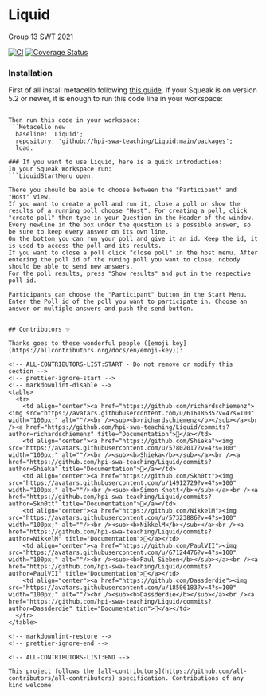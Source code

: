 # Liquid

Group 13 SWT 2021

[![CI](https://github.com/hpi-swa-teaching/Liquid/workflows/CI/badge.svg?branch=main)](https://github.com/hpi-swa-teaching/Liquid/actions)
[![Coverage Status](https://coveralls.io/repos/github/hpi-swa-teaching/Liquid/badge.svg?branch=main)](https://coveralls.io/github/hpi-swa-teaching/Liquid)

### Installation
First of all install metacello following [this guide](https://github.com/Metacello/metacello#squeak). If your Squeak is on version 5.2 or newer, it is enough to run this code line in your workspace:
```Installer ensureRecentMetacello.

Then run this code in your workspace:
```Metacello new
  baseline: 'Liquid';
  repository: 'github://hpi-swa-teaching/Liquid:main/packages';
  load.

### If you want to use Liquid, here is a quick introduction:
In your Squeak Workspace run:
```LiquidStartMenu open.

There you should be able to choose between the "Participant" and "Host" View.
If you want to create a poll and run it, close a poll or show the results of a running poll choose "Host". For creating a poll, click "create poll" then type in your Question in the Header of the window.
Every newline in the box under the question is a possible answer, so be sure to keep every answer on its own line.
On the bottom you can run your poll and give it an id. Keep the id, it is used to access the poll and its results.
If you want to close a poll click "close poll" in the host menu. After entering the poll id of the runing poll you want to close, nobody should be able to send new answers.
For the poll results, press "Show results" and put in the respective poll id.

Participants can choose the "Participant" button in the Start Menu. Enter the Poll id of the poll you want to participate in. Choose an answer or multiple answers and push the send button.


## Contributors ✨

Thanks goes to these wonderful people ([emoji key](https://allcontributors.org/docs/en/emoji-key)):

<!-- ALL-CONTRIBUTORS-LIST:START - Do not remove or modify this section -->
<!-- prettier-ignore-start -->
<!-- markdownlint-disable -->
<table>
  <tr>
    <td align="center"><a href="https://github.com/richardschiemenz"><img src="https://avatars.githubusercontent.com/u/61618635?v=4?s=100" width="100px;" alt=""/><br /><sub><b>richardschiemenz</b></sub></a><br /><a href="https://github.com/hpi-swa-teaching/Liquid/commits?author=richardschiemenz" title="Documentation">📖</a></td>
    <td align="center"><a href="https://github.com/Shieka"><img src="https://avatars.githubusercontent.com/u/57802017?v=4?s=100" width="100px;" alt=""/><br /><sub><b>Shieka</b></sub></a><br /><a href="https://github.com/hpi-swa-teaching/Liquid/commits?author=Shieka" title="Documentation">📖</a></td>
    <td align="center"><a href="https://github.com/Skn0tt"><img src="https://avatars.githubusercontent.com/u/14912729?v=4?s=100" width="100px;" alt=""/><br /><sub><b>Simon Knott</b></sub></a><br /><a href="https://github.com/hpi-swa-teaching/Liquid/commits?author=Skn0tt" title="Documentation">📖</a></td>
    <td align="center"><a href="https://github.com/NikkelM"><img src="https://avatars.githubusercontent.com/u/57323886?v=4?s=100" width="100px;" alt=""/><br /><sub><b>NikkelM</b></sub></a><br /><a href="https://github.com/hpi-swa-teaching/Liquid/commits?author=NikkelM" title="Documentation">📖</a></td>
    <td align="center"><a href="https://github.com/PaulVII"><img src="https://avatars.githubusercontent.com/u/67124476?v=4?s=100" width="100px;" alt=""/><br /><sub><b>Paul Sieben</b></sub></a><br /><a href="https://github.com/hpi-swa-teaching/Liquid/commits?author=PaulVII" title="Documentation">📖</a></td>
    <td align="center"><a href="https://github.com/Dassderdie"><img src="https://avatars.githubusercontent.com/u/18506183?v=4?s=100" width="100px;" alt=""/><br /><sub><b>Dassderdie</b></sub></a><br /><a href="https://github.com/hpi-swa-teaching/Liquid/commits?author=Dassderdie" title="Documentation">📖</a></td>
  </tr>
</table>

<!-- markdownlint-restore -->
<!-- prettier-ignore-end -->

<!-- ALL-CONTRIBUTORS-LIST:END -->

This project follows the [all-contributors](https://github.com/all-contributors/all-contributors) specification. Contributions of any kind welcome!